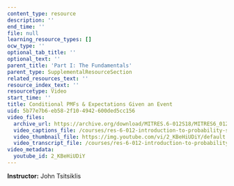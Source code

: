 ```yaml
---
content_type: resource
description: ''
end_time: ''
file: null
learning_resource_types: []
ocw_type: ''
optional_tab_title: ''
optional_text: ''
parent_title: 'Part I: The Fundamentals'
parent_type: SupplementalResourceSection
related_resources_text: ''
resource_index_text: ''
resourcetype: Video
start_time: ''
title: Conditional PMFs & Expectations Given an Event
uid: 5b77e7b6-eb58-2f10-4942-600ded5cc156
video_files:
  archive_url: https://archive.org/download/MITRES.6-012S18/MITRES6_012S18_L06-04_300k.mp4
  video_captions_file: /courses/res-6-012-introduction-to-probability-spring-2018/735a35d475c7537bb98f6ac67794502b_2_KBeHiUDiY.vtt
  video_thumbnail_file: https://img.youtube.com/vi/2_KBeHiUDiY/default.jpg
  video_transcript_file: /courses/res-6-012-introduction-to-probability-spring-2018/3c85de6df0c70a4da5e7ca9b62853778_2_KBeHiUDiY.pdf
video_metadata:
  youtube_id: 2_KBeHiUDiY
---
```


**Instructor:** John Tsitsiklis



